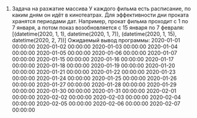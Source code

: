 1. Задача на разжатие массива
	У каждого фильма есть расписание, по каким дням он идёт в кинотеатрах. Для эффективности дни проката хранятся периодами дат. Например, прокат фильма проходит с 1 по 7 января, а потом показ возобновляется с 15 января по 7 февраля: 
[(datetime(2020, 1, 1), datetime(2020, 1, 7)), (datetime(2020, 1, 15), datetime(2020, 2, 7))]
Ожидаемый вывод программы:
2020-01-01 00:00:00
2020-01-02 00:00:00
2020-01-03 00:00:00
2020-01-04 00:00:00
2020-01-05 00:00:00
2020-01-06 00:00:00
2020-01-07 00:00:00
2020-01-15 00:00:00
2020-01-16 00:00:00
2020-01-17 00:00:00
2020-01-18 00:00:00
2020-01-19 00:00:00
2020-01-20 00:00:00
2020-01-21 00:00:00
2020-01-22 00:00:00
2020-01-23 00:00:00
2020-01-24 00:00:00
2020-01-25 00:00:00
2020-01-26 00:00:00
2020-01-27 00:00:00
2020-01-28 00:00:00
2020-01-29 00:00:00
2020-01-30 00:00:00
2020-01-31 00:00:00
2020-02-01 00:00:00
2020-02-02 00:00:00
2020-02-03 00:00:00
2020-02-04 00:00:00
2020-02-05 00:00:00
2020-02-06 00:00:00
2020-02-07 00:00:00
